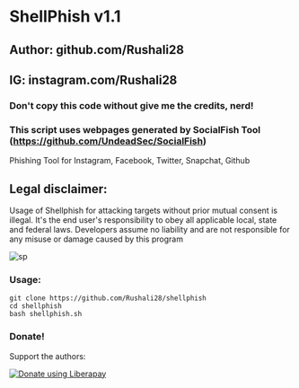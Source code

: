 # ShellPhish v1.1
## Author: github.com/Rushali28
## IG: instagram.com/Rushali28
### Don't copy this code without give me the credits, nerd! 
### This script uses webpages generated by SocialFish Tool (https://github.com/UndeadSec/SocialFish)


Phishing Tool for Instagram, Facebook, Twitter, Snapchat, Github

## Legal disclaimer:
Usage of Shellphish for attacking targets without prior mutual consent is illegal. It's the end user's responsibility to obey all applicable local, state and federal laws. Developers assume no liability and are not responsible for any misuse or damage caused by this program 

![sp](https://user-images.githubusercontent.com/34893261/41802023-87f47086-7654-11e8-8d16-8c2fb194687e.png)

### Usage:
```
git clone https://github.com/Rushali28/shellphish
cd shellphish
bash shellphish.sh
```

### Donate!
Support the authors:

<noscript><a href="https://liberapay.com/Rushali28/donate"><img alt="Donate using Liberapay" src="https://liberapay.com/assets/widgets/donate.svg"></a></noscript>
